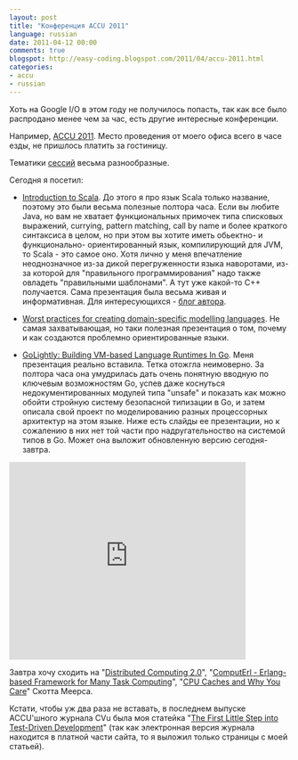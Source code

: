 ```yaml
---
layout: post
title: "Конференция ACCU 2011"
language: russian
date: 2011-04-12 00:00
comments: true
blogspot: http://easy-coding.blogspot.com/2011/04/accu-2011.html
categories:
- accu
- russian
---
```

Хоть на Google I/O в этом году не получилось попасть, так как все было распродано менее чем за час, есть другие интересные конференции.

Например, [ACCU 2011][]. Место проведения от моего офиса всего в часе езды, не пришлось платить за гостиницу.

[ACCU 2011]: http://accu.org/index.php/conferences/accu_conference_2011

Тематики [сессий][Schedule] весьма разнообразные.

[Schedule]: http://accu.org/index.php/conferences/accu_conference_2011/accu2011_schedule

Сегодня я посетил:

* [Introduction to Scala][]. До этого я про язык Scala только название, поэтому это были весьма полезные полтора часа. Если вы любите Java, но вам не хватает функциональных примочек типа списковых выражений, currying, pattern matching, call by name и более краткого синтаксиса в целом, но при этом вы хотите иметь обьектно- и функционально- ориентированный язык, компилирующий для JVM, то Scala - это самое оно. Хотя лично у меня впечатление неоднозначное из-за дикой перегруженности языка наворотами, из-за которой для "правильного программирования" надо также овладеть "правильными шаблонами". А тут уже какой-то С++ получается. Сама презентация была весьма живая и информативная. Для интересующихся - [блог автора][Introduction to Scala author].

[Introduction to Scala author]: http://www.xenonique.co.uk/blog/

[Introduction to Scala]: http://accu.org/index.php/conferences/accu_conference_2011/accu2011_speakers#Peter%20Pilgrim

* [Worst practices for creating domain-specific modelling languages][]. Не самая захватывающая, но таки полезная презентация о том, почему и как создаются проблемно ориентированные языки.

[Worst practices for creating domain-specific modelling languages]: http://accu.org/index.php/conferences/accu_conference_2011/accu2011_speakers#Juha-Pekka%20Tolvanen

* [GoLightly: Building VM-based Language Runtimes In Go][]. Меня презентация реально вставила. Тетка отожгла неимоверно. За полтора часа она умудрилась дать очень понятную вводную по ключевым возможностям Go, успев даже коснуться недокументированных модулей типа "unsafe" и показать как можно обойти стройную систему безопасной типизации в Go, и затем описала свой проект по моделированию разных процессорных архитектур на этом языке. Ниже есть слайды ее презентации, но к сожалению в них нет той части про надругательноство на системой типов в Go. Может она выложит обновленную версию сегодня-завтра.

[GoLightly: Building VM-based Language Runtimes In Go]: http://accu.org/index.php/conferences/accu_conference_2011/accu2011_speakers#Eleanor%20McHugh

<div style="width:425px" id="__ss_5446102"><iframe src="http://www.slideshare.net/slideshow/embed_code/5446102" width="425" height="355" frameborder="0" marginwidth="0" marginheight="0" scrolling="no"></iframe></div>

Завтра хочу сходить на "[Distributed Computing 2.0][]", "[ComputErl - Erlang-based Framework for Many Task Computing][]", "[CPU Caches and Why You Care][]" Скотта Меерса.

[Distributed Computing 2.0]: http://accu.org/index.php/conferences/accu_conference_2011/accu2011_sessions#Distributed%20Computing%202.0
[ComputErl - Erlang-based Framework for Many Task Computing]: http://accu.org/index.php/conferences/accu_conference_2011/accu2011_sessions#ComputErl%20-%20Erlang-based%20Framework%20for%20Many%20Task%20Computing
[CPU Caches and Why You Care]: http://accu.org/index.php/conferences/accu_conference_2011/accu2011_sessions#CPU%20Caches%20and%20Why%20You%20Care

Кстати, чтобы уж два раза не вставать, в последнем выпуске ACCU'шного журнала CVu была моя статейка "[The First Little Step into Test-Driven Development][]" (так как электронная версия журнала находится в платной части сайта, то я выложил только страницы с моей статьей).

[The First Little Step into Test-Driven Development]: http://accu.org/var/uploads/journals/cvu241.pdf
